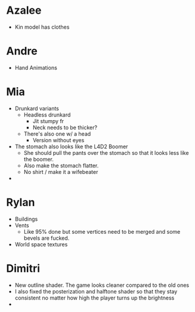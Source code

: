 # Azalee
- Kin model has clothes

# Andre
- Hand Animations

# Mia
- Drunkard variants
	- Headless drunkard
		- Jit stumpy fr
		- Neck needs to be thicker?
	- There's also one w/ a head
		- Version without eyes
- The stomach also looks like the L4D2 Boomer
	- She should pull the pants over the stomach so that it looks less like the boomer.
	- Also make the stomach flatter.
	- No shirt / make it a wifebeater
- 

# Rylan
- Buildings
- Vents
	- Like 95% done but some vertices need to be merged and some bevels are fucked.
- World space textures

# Dimitri
- New outline shader. The game looks cleaner compared to the old ones
- I also fixed the posterization and halftone shader so that they stay consistent no matter how high the player turns up the brightness
- 